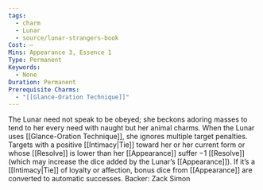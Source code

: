 ```yaml
---
tags:
  - charm
  - Lunar
  - source/lunar-strangers-book
Cost: —
Mins: Appearance 3, Essence 1
Type: Permanent
Keywords:
  - None
Duration: Permanent
Prerequisite Charms:
  - "[[Glance-Oration Technique]]"
---
```

The Lunar need not speak to be obeyed; she beckons adoring masses to tend to her every need with naught but her animal charms.
When the Lunar uses [[Glance-Oration Technique]], she ignores multiple target penalties. Targets with a positive [[Intimacy|Tie]] toward her or her current form or whose [[Resolve]] is lower than her [[Appearance]] suffer −1 [[Resolve]] (which may increase the dice added by the Lunar’s [[Appearance]]). If it’s a [[Intimacy|Tie]] of loyalty or affection, bonus dice from [[Appearance]] are converted to automatic successes.
Backer: Zack Simon